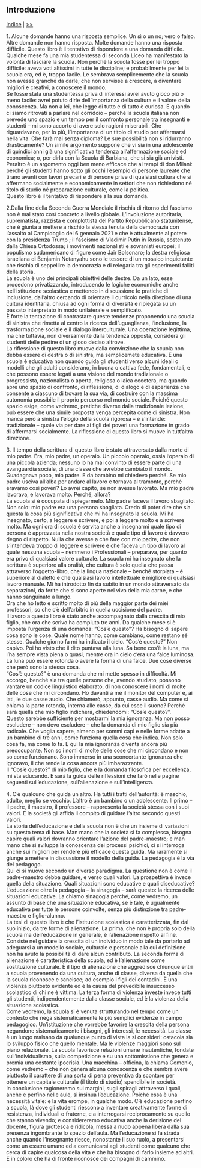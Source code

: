 ## Introduzione

[Indice](README.md) | [>>](contro-la-scuola.md)  

1\. Alcune domande hanno una risposta semplice. Un sì o un no; vero o falso. Altre domande non hanno risposta. Molte domande hanno una risposta difficile. Questo libro è il tentativo di rispondere a una domanda difficile.  
Qualche mese fa una mia studentessa di seconda Liceo ha manifestato la volontà di lasciare la scuola. Non perché la scuola fosse per lei troppo difficile: aveva voti altissimi in tutte le discipline; e probabilmente per lei la scuola era, ed è, troppo facile. Le sembrava semplicemente che la scuola non avesse granché da darle; che non servisse a crescere, a diventare migliori e creativi, a conoscere il mondo.  
Se fosse stata una studentessa priva di interessi avrei avuto gioco più o meno facile: avrei potuto dirle dell’importanza della cultura e il valore della conoscenza. Ma non a lei, che legge di tutto e di tutto è curiosa. E quando ci siamo ritrovati a parlare nel corridoio – perché la scuola italiana non prevede uno spazio e un tempo per il confronto personale tra insegnanti e studenti – mi sono accorto di avere solo ragioni miserabili. Che riguardavano, per lo più, l’importanza di un titolo di studio per affermarsi nella vita. Che farà mai senza diploma? Le sue possibilità non si ridurranno drasticamente? Un simile argomento suppone che vi sia in una adolescente di quindici anni già una significativa tendenza all’affermazione sociale ed economica; o, per dirla con la Scuola di Barbiana, che si sia già arrivisti. Peraltro è un argomento oggi ben meno efficace che ai tempi di don Milani: perché gli studenti hanno sotto gli occhi l’esempio di persone laureate che tirano avanti con lavori precari e di persone prive di qualsiasi cultura che si affermano socialmente e economicamente in settori che non richiedono né titolo di studio né preparazione culturale, come la politica.  
Questo libro è il tentativo di rispondere alla sua domanda.  

2\.Dalla fine della Seconda Guerra Mondiale il rischia di ritorno del fascismo non è mai stato così concreto a livello globale. L’involuzione autoritaria, suprematista, razzista e complottista del Partito Repubblicano statunitense, che è giunta a mettere a rischio la stessa tenuta della democrazia con l’assalto al Campidoglio del 6 gennaio 2021 e che è attualmente al potere con la presidenza Trump ; il fascismo di Vladimir Putin in Russia, sostenuto dalla Chiesa Ortodossa; i movimenti nazionalisti e sovranisti europei; il populismo sudamericano di figure come Jair Bolsonaro; la destra religiosa israeliana di Benjamin Netanyahu sono le tessere di un mosaico inquietante che rischia di seppellire la democrazia e di relegarla tra gli esperimenti falliti della storia.  
La scuola è uno dei principali obiettivi delle destre. Da un lato, esse procedono privatizzando, introducendo le logiche economiche anche nell’istituzione scolastica e mettendo in discussione le pratiche di inclusione, dall’altro cercando di orientare il curricolo nella direzione di una cultura identitaria, chiusa ad ogni forma di diversità e ripiegata su un passato interpretato in modo unilaterale e semplificato.  
È forte la tentazione di contrastare queste tendenze proponendo una scuola di sinistra che rimetta al centro la ricerca dell’uguaglianza, l’inclusione, la trasformazione sociale e il dialogo interculturale. Una operazione legittima, ma che tuttavia, non diversamente dalla tendenza opposta, considera gli studenti delle pedine di un gioco deciso altrove.  
La riflessione di questo libro muove dalla convinzione che la scuola non debba essere di destra o di sinistra, ma semplicemete educativa. E una scuola è educativa non quando guida gli studenti verso alcuni ideali o modelli che gli adulti considerano, in buona o cattiva fede, fondamentali, e che possono essere legati a una visione del mondo tradizionale o progressista, nazionalista o aperta, religiosa o laica eccetera, ma quando apre uno spazio di confronto, di riflessione, di dialogo e di esperienza che consente a ciascuno di trovare la sua via, di costruire con la massima autonomia possibile il proprio percorso nel mondo sociale. Poiché questo spazio esige, come vedremo, pratiche diverse dalla tradizionale lezione, può essere che una simile proposta venga percepita come di sinistra. Non manca però a sinistra l’elogio della scuola rigorosa – e s’intende: tradizionale – quale via per dare ai figli dei poveri una formazione in grado di affermarsi socialmente. La riflessione di questo libro si muove in tutt’altra direzione.  

3\. Il tempo della scrittura di questo libro è stato attraversato dalla morte di mio padre. Era, mio padre, un operaio. Un piccolo operaio, ossia l’operaio di una piccola azienda; nessuno lo ha mai convinto di essere parte di una avanguardia sociale, di una classe che avrebbe cambiato il mondo. Guadagnava poco, mio padre. E da bambino mi chiedevo perché. Se mio padre usciva all’alba per andare al lavoro e tornava al tramonto, perché eravamo così poveri? Lo avrei capito, se non avesse lavorato. Ma mio padre lavorava, e lavorava molto. Perché, allora?  
La scuola si è occupata di spiegarmelo. Mio padre faceva il lavoro sbagliato. Non solo: mio padre era una persona sbagliata. Credo di poter dire che sia questa la cosa più significativa che mi ha insegnato la scuola. Mi ha insegnato, certo, a leggere e scrivere, e poi a leggere molto e a scrivere molto. Ma ogni ora di scuola è servita anche a insegnarmi quale tipo di persona è apprezzata nella nostra società e quale tipo di lavoro è davvero degno di rispetto. Nulla che avesse a che fare con mio padre, che non s’intendeva troppo di leggere e scrivere e che faceva un tipo di lavoro al quale nessuna scuola – nemmeno i Professionali – preparava, per quanto era privo di qualsiasi valore culturale. La scuola mi ha insegnato che la scrittura è superiore alla oralità, che cultura è solo quella che passa attraverso l’oggetto-libro, che la lingua nazionale – benché storpiata – è superiore al dialetto e che qualsiasi lavoro intellettuale è migliore di qualsiasi lavoro manuale. Mi ha introdotto fin da subito in un mondo attraversato da separazioni, da ferite che si sono aperte nel vivo della mia carne, e che hanno sanguinato a lungo.  
Ora che ho letto e scritto molto di più della maggior parte dei miei professori, so che c’è dell’arbitrio in quella uccisione del padre.  
Il lavoro a questo libro è stato anche accompagnato dalla crescita di mio figlio, che ora che scrivo ha compiuto tre anni. Da qualche mese si è imposta l’urgenza di una domanda: “Cos’è questo”? Ha bisogno di sapere cosa sono le cose. Quale nome hanno, come cambiano, come restano sé stesse. Qualche giorno fa mi ha indicato il cielo. “Cos’è questo?” Non capivo. Poi ho visto che il dito puntava alla luna. Sa bene cos’è la luna, ma l’ha sempre vista piena o quasi, mentre ora in cielo c’era una falce luminosa. La luna può essere rotonda o avere la forma di una falce. Due cose diverse che però sono la stessa cosa.  
“Cos’è questo?” è una domanda che mi mette spesso in difficoltà. Mi accorgo, benché sia tra quelle persone che, avendo studiato, possono vantare un codice linguistico elaborato, di non conoscere i nomi di molte delle cose che mi circondano. Ho davanti a me il monitor del computer e, ai lati, le due casse audio. Che chiamerò, appunto, casse audio. Ma come si chiama la parte rotonda, interna alle casse, da cui esce il suono? Perché sarà quella che mio figlio indicherà, chiedendomi: “Cos’è questo?”.  
Questo sarebbe sufficiente per mostrarmi la mia ignoranza. Ma non posso escludere – non devo escludere – che la domanda di mio figlio sia più radicale. Che voglia sapere, almeno per sommi capi e nelle forme adatte a un bambino di tre anni, come funziona quella cosa che indica. Non solo cosa fa, ma come lo fa. E qui la mia ignoranza diventa ancora più preoccupante. Non so i nomi di molte delle cose che mi circondano e non so come funzionano. Sono immerso in una sconcertante ignoranza che ignoravo, il che rende la cosa ancora più imbarazzante.  
Il “Cos’è questo?” di mio figlio, che è la domanda filosofica per eccellenza, mi sta educando. E sarà la guida delle riflessioni che farò nelle pagine seguenti sull’educazione, sull’alienazione e sull’intelligenza.  

4\. C’è qualcuno che guida un altro. Ha tutti i tratti dell’autorità: è maschio, adulto, meglio se vecchio. L’altro è un bambino o un adolescente. Il primo – il padre, il maestro, il professore – rappresenta la società stessa con i suoi valori. E la società gli affida il compito di guidare l’altro secondo questi valori.  
La storia dell’educazione e della scuola non è che un insieme di variazioni su questo tema di base. Man mano che la società si fa complessa, bisogna capire quali valori dovranno orientare l’azione del padre-maestro; e man mano che si sviluppa la conoscenza dei processi psichici, ci si interroga anche sui migliori per rendere più efficace questa guida. Ma raramente si giunge a mettere in discussione il modello della guida. La pedagogia è la via del pedagogo.  
Qui ci si muove secondo un diverso paradigma. La questione non è come il padre-maestro debba guidare, e verso quali valori. La prospettiva è invece quella della situazione. Quali situazioni sono educative e quali diseducative? L’educazione oltre la pedagogia – la sinagogia – sarà questo: la ricerca delle situazioni educative. La chiamo sinagogia perché, come vedremo, un assunto di base che una situazione educativa, se è tale, è ugualmente educativa per tutte le persone coinvolte, senza più distinzione tra padre-maestro e figlio-alunno.  
La tesi di questo libro è che l’istituzione scolastica è caratterizzata, fin dal suo inizio, da tre forme di alienazione. La prima, che non è propria solo della scuola ma dell’educazione in generale, è l’alienazione rispetto al fine. Consiste nel guidare la crescita di un individuo in modo tale da portarlo ad adeguarsi a un modello sociale, culturale e personale alla cui definizione non ha avuto la possibilità di dare alcun contributo. La seconda forma di alienazione è caratteristica della scuola, ed è l’alienazione come sostituzione culturale. È il tipo di alienazione che aggredisce chiunque entri a scuola provenendo da una cultura, anche di classe, diversa da quella che la scuola riconosce e sancisce; ad esempio i figli dei contadini. È una violenza piuttosto evidente ed è la causa del prevedibile insuccesso scolastico di chi ne è vittima. La terza forma di violenza investe invece tutti gli studenti, indipendentemente dalla classe sociale, ed è la violenza della situazione scolastica.  
Come vedremo, la scuola si è venuta strutturando nel tempo come un contesto che nega sistematicamente le più semplici evidenze in campo pedagogico. Un’istituzione che vorrebbe favorire la crescita della persona negandone sistematicamente i bisogni, gli interessi, le necessità. La classe è un luogo malsano da qualunque punto di vista la si consideri: ostacola sia lo sviluppo fisico che quello mentale. Ma le violenze maggiori sono sul piano relazionale. La scuola favorisce relazioni umane inautentiche, fondate sull’individualismo, sulla competizione e su una sottomissione che genera e premia una costante ipocrisia. Una macchina – officina, la chiama Comenio, come vedremo – che non genera alcuna conoscenza e che sembra avere piuttosto il carattere di una sorta di pena preventiva da scontare per ottenere un capitale culturale (il titolo di studio) spendibile in società.  
In conclusione ragioneremo sui margini, sugli spiragli attraverso i quali, anche e perfino nelle aule, si insinua l’educazione. Poiché essa è una necessità vitale: e la vita erompe, in qualche modo. C’è educazione perfino a scuola, là dove gli studenti riescono a inventare creativamente forme di resistenza, individuali o fraterne, e a interrogarsi reciprocamente su quello che stanno vivendo; e considereremo educativa anche la derisione del docente, figura grottesca e ridicola, messa a nudo appena libera dalla sua presenza ingombrante lo spazio dell’aula. Ma l’educazione si fa strada anche quando l’insegnante riesce, nonostante il suo ruolo, a presentarsi come un essere umano ed a comunicarsi agli studenti come qualcuno che cerca di capire qualcosa della vita e che ha bisogno di farlo insieme ad altri. E in coloro che ha di fronte riconosce dei compagni di cammino.

